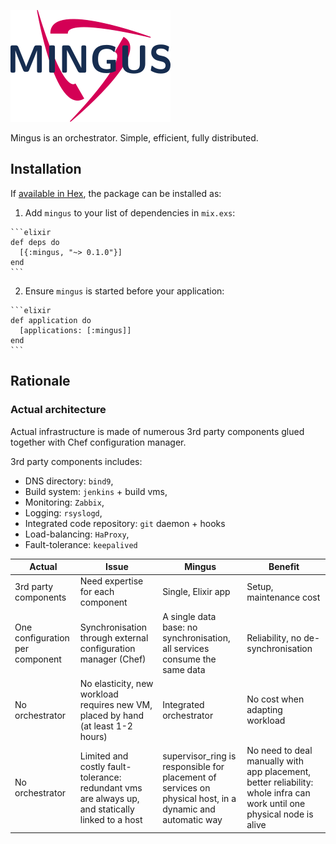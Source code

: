 ![Mingus Logo](/priv/mingus_medium.png)

Mingus is an orchestrator. Simple, efficient, fully distributed.

## Installation

If [available in Hex](https://hex.pm/docs/publish), the package can be installed as:

  1. Add `mingus` to your list of dependencies in `mix.exs`:

    ```elixir
    def deps do
      [{:mingus, "~> 0.1.0"}]
    end
    ```

  2. Ensure `mingus` is started before your application:

    ```elixir
    def application do
      [applications: [:mingus]]
    end
    ```

## Rationale

### Actual architecture

Actual infrastructure is made of numerous 3rd party components glued
together with Chef configuration manager.

3rd party components includes:
* DNS directory: `bind9`,
* Build system: `jenkins` + build vms,
* Monitoring: `Zabbix`,
* Logging: `rsyslogd`,
* Integrated code repository: `git` daemon + hooks
* Load-balancing: `HaProxy`,
* Fault-tolerance: `keepalived`


| Actual | Issue | Mingus | Benefit |
|--------|-------|--------|---------|
| 3rd party components | Need expertise for each component | Single, Elixir app | Setup, maintenance cost |
| One configuration per component | Synchronisation through external configuration manager (Chef) | A single data base: no synchronisation, all services consume the same data | Reliability, no de-synchronisation |
| No orchestrator | No elasticity, new workload requires new VM, placed by hand (at least 1-2 hours) | Integrated orchestrator | No cost when adapting workload |
| No orchestrator | Limited and costly fault-tolerance: redundant vms are always up, and statically linked to a host | supervisor_ring is responsible for placement of services on physical host, in a dynamic and automatic way | No need to deal manually with app placement, better reliability: whole infra can work until one physical node is alive |
